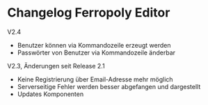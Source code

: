 # Changelog Ferropoly Editor

V2.4
* Benutzer können via Kommandozeile erzeugt werden
* Passwörter von Benutzer via Kommandozeile änderbar

V2.3, Änderungen seit Release 2.1
* Keine Registrierung über Email-Adresse mehr möglich
* Serverseitige Fehler werden besser abgefangen und dargestellt
* Updates Komponenten
